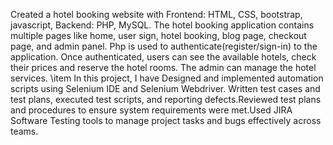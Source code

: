 
 Created a hotel booking website with Frontend: HTML, CSS, bootstrap, javascript, Backend: PHP, MySQL. The hotel booking application contains multiple pages like home, user sign, hotel booking, blog page, checkout page, and admin panel. Php is used to authenticate(register/sign-in) to the application. Once authenticated, users can see the available hotels, check their prices and reserve the hotel rooms. The admin can manage the hotel services.
\item In this project, I have Designed and implemented automation scripts using Selenium IDE and Selenium Webdriver. Written test cases and test plans, executed test scripts, and reporting defects.Reviewed test plans and procedures to ensure system requirements were met.Used JIRA Software Testing tools to manage project tasks and bugs effectively across teams.
